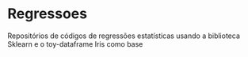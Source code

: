 # Regressoes

Repositórios de códigos de regressões estatísticas usando a biblioteca Sklearn e o toy-dataframe Iris como base
